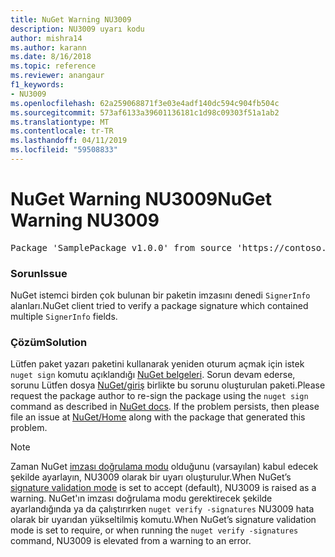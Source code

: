 ```yaml
---
title: NuGet Warning NU3009
description: NU3009 uyarı kodu
author: mishra14
ms.author: karann
ms.date: 8/16/2018
ms.topic: reference
ms.reviewer: anangaur
f1_keywords:
- NU3009
ms.openlocfilehash: 62a259068871f3e03e4adf140dc594c904fb504c
ms.sourcegitcommit: 573af6133a39601136181c1d98c09303f51a1ab2
ms.translationtype: MT
ms.contentlocale: tr-TR
ms.lasthandoff: 04/11/2019
ms.locfileid: "59508833"
---
```

# <a name="nuget-warning-nu3009"></a><span data-ttu-id="489c1-103">NuGet Warning NU3009</span><span class="sxs-lookup"><span data-stu-id="489c1-103">NuGet Warning NU3009</span></span>

<pre>Package 'SamplePackage v1.0.0' from source 'https://contoso.com/index.json': The package signature file does not contain exactly one primary signature.</pre>

### <a name="issue"></a><span data-ttu-id="489c1-104">Sorun</span><span class="sxs-lookup"><span data-stu-id="489c1-104">Issue</span></span>

<span data-ttu-id="489c1-105">NuGet istemci birden çok bulunan bir paketin imzasını denedi `SignerInfo` alanları.</span><span class="sxs-lookup"><span data-stu-id="489c1-105">NuGet client tried to verify a package signature which contained multiple `SignerInfo` fields.</span></span>


### <a name="solution"></a><span data-ttu-id="489c1-106">Çözüm</span><span class="sxs-lookup"><span data-stu-id="489c1-106">Solution</span></span>

<span data-ttu-id="489c1-107">Lütfen paket yazarı paketini kullanarak yeniden oturum açmak için istek `nuget sign` komutu açıklandığı [NuGet belgeleri](https://docs.microsoft.com/en-us/nuget/create-packages/sign-a-package). Sorun devam ederse, sorunu Lütfen dosya [NuGet/giriş](https://github.com/NuGet/Home/issues) birlikte bu sorunu oluşturulan paketi.</span><span class="sxs-lookup"><span data-stu-id="489c1-107">Please request the package author to re-sign the package using the `nuget sign` command as described in [NuGet docs](https://docs.microsoft.com/en-us/nuget/create-packages/sign-a-package). If the problem persists, then please file an issue at [NuGet/Home](https://github.com/NuGet/Home/issues) along with the package that generated this problem.</span></span>


> [!Note]
> <span data-ttu-id="489c1-108">Zaman NuGet [imzası doğrulama modu](https://docs.microsoft.com/en-us/nuget/consume-packages/installing-signed-packages#configure-package-signature-requirements) olduğunu (varsayılan) kabul edecek şekilde ayarlayın, NU3009 olarak bir uyarı oluşturulur.</span><span class="sxs-lookup"><span data-stu-id="489c1-108">When NuGet’s [signature validation mode](https://docs.microsoft.com/en-us/nuget/consume-packages/installing-signed-packages#configure-package-signature-requirements) is set to accept (default), NU3009 is raised as a warning.</span></span> <span data-ttu-id="489c1-109">NuGet'ın imzası doğrulama modu gerektirecek şekilde ayarlandığında ya da çalıştırırken `nuget verify -signatures` NU3009 hata olarak bir uyarıdan yükseltilmiş komutu.</span><span class="sxs-lookup"><span data-stu-id="489c1-109">When NuGet’s signature validation mode is set to require, or when running the `nuget verify -signatures` command, NU3009 is elevated from a warning to an error.</span></span> 
